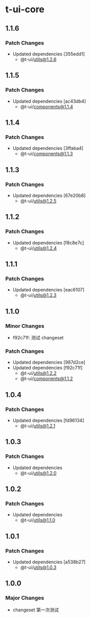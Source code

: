 # t-ui-core

## 1.1.6

### Patch Changes

- Updated dependencies [355edd1]
  - @t-ui/utils@1.2.6

## 1.1.5

### Patch Changes

- Updated dependencies [ac43db4]
  - @t-ui/components@1.1.4

## 1.1.4

### Patch Changes

- Updated dependencies [3ffaba4]
  - @t-ui/components@1.1.3

## 1.1.3

### Patch Changes

- Updated dependencies [67e20b8]
  - @t-ui/utils@1.2.5

## 1.1.2

### Patch Changes

- Updated dependencies [f8c8e7c]
  - @t-ui/utils@1.2.4

## 1.1.1

### Patch Changes

- Updated dependencies [eac6107]
  - @t-ui/utils@1.2.3

## 1.1.0

### Minor Changes

- f92c71f: 测试 changeset

### Patch Changes

- Updated dependencies [987d2ce]
- Updated dependencies [f92c71f]
  - @t-ui/utils@1.2.2
  - @t-ui/components@1.1.2

## 1.0.4

### Patch Changes

- Updated dependencies [fd96134]
  - @t-ui/utils@1.2.1

## 1.0.3

### Patch Changes

- Updated dependencies
  - @t-ui/utils@1.2.0

## 1.0.2

### Patch Changes

- Updated dependencies
  - @t-ui/utils@1.1.0

## 1.0.1

### Patch Changes

- Updated dependencies [a538b27]
  - @t-ui/utils@1.0.3

## 1.0.0

### Major Changes

- changeset 第一次测试
